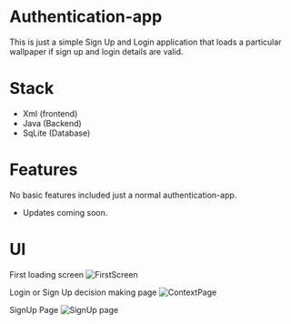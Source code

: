 # Authentication-app
This is just a simple Sign Up and Login application that loads a particular wallpaper if sign up and login details are valid.

# Stack
* Xml (frontend)
* Java (Backend)
* SqLite (Database)

# Features
No basic features included just a normal authentication-app.
* Updates coming soon.

# UI
First loading screen
![FirstScreen](https://user-images.githubusercontent.com/107740351/218334452-8294b87c-d5cf-4a96-85d7-4cc96e77ec37.png)

Login or Sign Up decision making page
![ContextPage](https://user-images.githubusercontent.com/107740351/218334502-2f6e5957-a93d-4f86-9650-526db41b1c4f.png)

SignUp Page
![SignUp page](https://user-images.githubusercontent.com/107740351/218334541-f1a23f6c-a665-4334-a593-b1e572fbb6c6.png)
